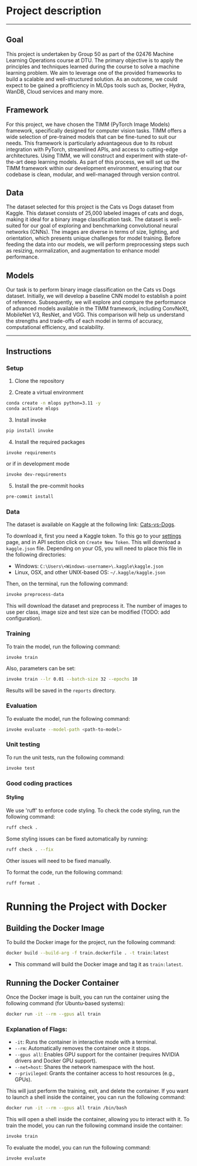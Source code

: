 # Project description

---

## Goal

This project is undertaken by Group 50 as part of the 02476 Machine Learning Operations course at DTU. The primary objective is to apply the principles and techniques learned during the course to solve a machine learning problem. We aim to leverage one of the provided frameworks to build a scalable and well-structured solution. As an outcome, we could expect to be gained a profficiency in MLOps tools such as, Docker, Hydra, WanDB, Cloud services and many more.

## Framework

For this project, we have chosen the TIMM (PyTorch Image Models) framework, specifically designed for computer vision tasks. TIMM offers a wide selection of pre-trained models that can be fine-tuned to suit our needs. This framework is particularly advantageous due to its robust integration with PyTorch, streamlined APIs, and access to cutting-edge architectures. Using TIMM, we will construct and experiment with state-of-the-art deep learning models. As part of this process, we will set up the TIMM framework within our development environment, ensuring that our codebase is clean, modular, and well-managed through version control.

## Data

The dataset selected for this project is the Cats vs Dogs dataset from Kaggle. This dataset consists of 25,000 labeled images of cats and dogs, making it ideal for a binary image classification task. The dataset is well-suited for our goal of exploring and benchmarking convolutional neural networks (CNNs). The images are diverse in terms of size, lighting, and orientation, which presents unique challenges for model training. Before feeding the data into our models, we will perform preprocessing steps such as resizing, normalization, and augmentation to enhance model performance.

## Models

Our task is to perform binary image classification on the Cats vs Dogs dataset. Initially, we will develop a baseline CNN model to establish a point of reference. Subsequently, we will explore and compare the performance of advanced models available in the TIMM framework, including ConvNeXt, MobileNet V3, ResNet, and VGG. This comparison will help us understand the strengths and trade-offs of each model in terms of accuracy, computational efficiency, and scalability.

---

## Instructions

### Setup

1. Clone the repository

2. Create a virtual environment

```bash
conda create -n mlops python=3.11 -y
conda activate mlops
```

3. Install invoke

```bash
pip install invoke
```

4. Install the required packages

```bash
invoke requirements
```

or if in development mode

```bash
invoke dev-requirements
```

5. Install the pre-commit hooks

```bash
pre-commit install
```

### Data

The dataset is available on Kaggle at the following link: [Cats-vs-Dogs](https://www.kaggle.com/datasets/shaunthesheep/microsoft-catsvsdogs-dataset).

To download it, first you need a Kaggle token. To this go to your [settings](https://www.kaggle.com/settings) page, and in API section click on `Create New Token`. This will download a `kaggle.json` file.
Depending on your OS, you will need to place this file in the following directories:

- Windows: `C:\Users\<Windows-username>\.kaggle\kaggle.json`
- Linux, OSX, and other UNIX-based OS: `~/.kaggle/kaggle.json`

Then, on the terminal, run the following command:

```bash
invoke preprocess-data
```

This will download the dataset and preprocess it. The number of images to use per class, image size and test size can be modified (TODO: add configuration).

### Training

To train the model, run the following command:

```bash
invoke train
```

Also, parameters can be set:

```bash
invoke train --lr 0.01 --batch-size 32 --epochs 10
```

Results will be saved in the `reports` directory.

### Evaluation

To evaluate the model, run the following command:

```bash
invoke evaluate --model-path <path-to-model>
```

### Unit testing

To run the unit tests, run the following command:

```bash
invoke test
```

### Good coding practices

#### Styling

We use 'ruff' to enforce code styling. To check the code styling, run the following command:

```bash
ruff check .
```

Some styling issues can be fixed automatically by running:

```bash
ruff check . --fix
```

Other issues will need to be fixed manually.

To format the code, run the following command:

```bash
ruff format .
```
# Running the Project with Docker

## Building the Docker Image

To build the Docker image for the project, run the following command:

```bash
docker build --build-arg -f train.dockerfile . -t train:latest
```

- This command will build the Docker image and tag it as `train:latest`.

## Running the Docker Container

Once the Docker image is built, you can run the container using the following command (for Ubuntu-based systems):

```bash
docker run -it --rm --gpus all train
```

### Explanation of Flags:
- `-it`: Runs the container in interactive mode with a terminal.
- `--rm`: Automatically removes the container once it stops.
- `--gpus all`: Enables GPU support for the container (requires NVIDIA drivers and Docker GPU support).
- `--net=host`: Shares the network namespace with the host.
- `--privileged`: Grants the container access to host resources (e.g., GPUs).

This will just perform the training, exit, and delete the container. If you want to launch a shell inside the container, you can run the following command:

```bash
docker run -it --rm --gpus all train /bin/bash
```

This will open a shell inside the container, allowing you to interact with it. To train the model, you can run the following command inside the container:

```bash
invoke train
```

To evaluate the model, you can run the following command:

```bash
invoke evaluate
```
